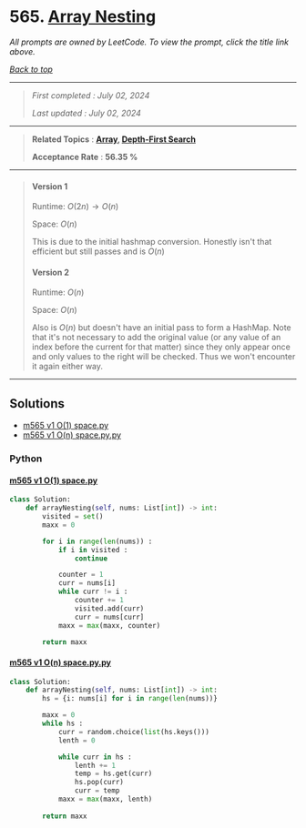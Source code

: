 # 565. [Array Nesting](<https://leetcode.com/problems/array-nesting>)

*All prompts are owned by LeetCode. To view the prompt, click the title link above.*

*[Back to top](<../README.md>)*

------

> *First completed : July 02, 2024*
>
> *Last updated : July 02, 2024*

------

> **Related Topics** : **[Array](<by_topic/Array.md>), [Depth-First Search](<by_topic/Depth-First Search.md>)**
>
> **Acceptance Rate** : **56.35 %**

------

> #### Version 1
> 
> Runtime: $O(2n)\rightarrow O(n)$
> 
> Space: $O(n)$
> 
> This is due to the initial hashmap conversion. Honestly isn't that 
> efficient but still passes and is $O(n)$
> 
> 
> #### Version 2
> 
> Runtime: $O(n)$
> 
> Space: $O(n)$
> 
> Also is $O(n)$ but doesn't have an initial pass to form a HashMap. 
> Note that it's not necessary to add the original value (or any value 
> of an index before the current for that matter) since they only 
> appear once and only values to the right will be checked. Thus 
> we won't encounter it again either way.

------

## Solutions

- [m565 v1 O(1) space.py](<../my-submissions/m565 v1 O(1) space.py>)
- [m565 v1 O(n) space.py.py](<../my-submissions/m565 v1 O(n) space.py.py>)
### Python
#### [m565 v1 O(1) space.py](<../my-submissions/m565 v1 O(1) space.py>)
```Python
class Solution:
    def arrayNesting(self, nums: List[int]) -> int:
        visited = set()
        maxx = 0

        for i in range(len(nums)) :
            if i in visited :
                continue

            counter = 1
            curr = nums[i]
            while curr != i :
                counter += 1
                visited.add(curr)
                curr = nums[curr]
            maxx = max(maxx, counter)

        return maxx
```

#### [m565 v1 O(n) space.py.py](<../my-submissions/m565 v1 O(n) space.py.py>)
```Python
class Solution:
    def arrayNesting(self, nums: List[int]) -> int:
        hs = {i: nums[i] for i in range(len(nums))}

        maxx = 0
        while hs :
            curr = random.choice(list(hs.keys()))
            lenth = 0

            while curr in hs :
                lenth += 1
                temp = hs.get(curr)
                hs.pop(curr)
                curr = temp
            maxx = max(maxx, lenth)
            
        return maxx
```

